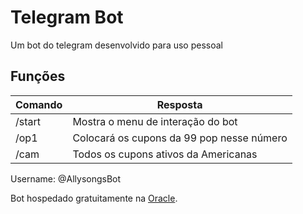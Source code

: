 # Telegram Bot
Um bot do telegram desenvolvido para uso pessoal

## Funções
| Comando | Resposta |
| ------ | ------ |
| /start | Mostra o menu de interação do bot |
| /op1 | Colocará os cupons da 99 pop nesse número |
| /cam | Todos os cupons ativos da Americanas |

Username: @AllysongsBot

Bot hospedado gratuitamente na [Oracle](https://www.oracle.com/br/).
